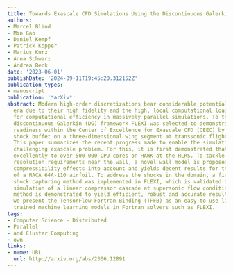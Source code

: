 ```yaml
---
title: Towards Exascale CFD Simulations Using the Discontinuous Galerkin Solver FLEXI
authors:
- Marcel Blind
- Min Gao
- Daniel Kempf
- Patrick Kopper
- Marius Kurz
- Anna Schwarz
- Andrea Beck
date: '2023-06-01'
publishDate: '2024-09-11T19:45:20.312152Z'
publication_types:
- manuscript
publication: '*arXiv*'
abstract: Modern high-order discretizations bear considerable potential for the exascale
  era due to their high fidelity and the high, local computational load that allows
  for computational efficiency in massively parallel simulations. To this end, the
  discontinuous Galerkin (DG) framework FLEXI was selected to demonstrate exascale
  readiness within the Center of Excellence for Exascale CFD (CEEC) by simulating
  shock buffet on a three-dimensional wing segment at transsonic flight conditions.
  This paper summarizes the recent progress made to enable the simulation of this
  challenging exascale problem. For this, it is first demonstrated that FLEXI scales
  excellently to over 500 000 CPU cores on HAWK at the HLRS. To tackle the considerable
  resolution requirements near the wall, a novel wall model is proposed that takes
  compressibility effects into account and yields decent results for the simulation
  of a NACA 64A-110 airfoil. To address the shocks in the domain, a finite-volume-based
  shock capturing method was implemented in FLEXI, which is validated here using the
  simulation of a linear compressor cascade at supersonic flow conditions, where the
  method is demonstrated to yield efficient, robust and accurate results. Lastly,
  we present the TensorFlow-Fortran-Binding (TFFB) as an easy-to-use library to deploy
  trained machine learning models in Fortran solvers such as FLEXI.
tags:
- Computer Science - Distributed
- Parallel
- and Cluster Computing
- own
links:
- name: URL
  url: http://arxiv.org/abs/2306.12891
---
```

